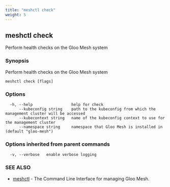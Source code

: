 ```yaml
---
title: "meshctl check"
weight: 5
---
```

## meshctl check

Perform health checks on the Gloo Mesh system

### Synopsis

Perform health checks on the Gloo Mesh system

```
meshctl check [flags]
```

### Options

```
  -h, --help                 help for check
      --kubeconfig string    path to the kubeconfig from which the management cluster will be accessed
      --kubecontext string   name of the kubeconfig context to use for the management cluster
      --namespace string     namespace that Gloo Mesh is installed in (default "gloo-mesh")
```

### Options inherited from parent commands

```
  -v, --verbose   enable verbose logging
```

### SEE ALSO

* [meshctl](../meshctl)	 - The Command Line Interface for managing Gloo Mesh.

